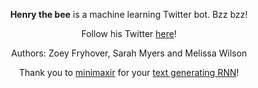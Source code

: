 <p align="center"><b>Henry the bee</b> is a machine learning Twitter bot. Bzz bzz!  </p>

<p align="center">Follow his Twitter <a href="https://twitter.com/henrythebee">here</a>! </p> 

<p align="center">Authors: Zoey Fryhover, Sarah Myers and Melissa Wilson</p>

<p align="center">Thank you to <a href="https://github.com/minimaxir">minimaxir</a> for your <a href="https://github.com/minimaxir/textgenrnn">text generating RNN</a>!</p>
